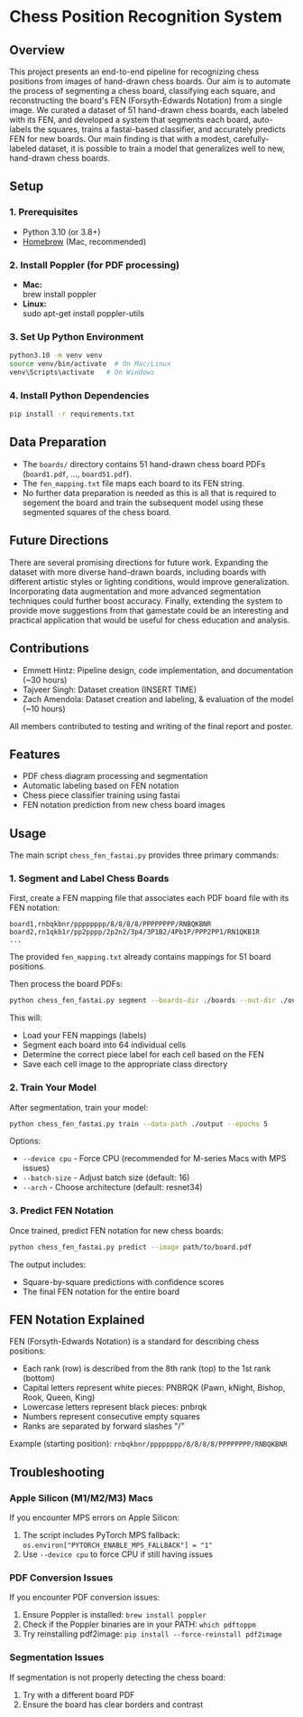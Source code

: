 # Chess Position Recognition System

## Overview

This project presents an end-to-end pipeline for recognizing chess positions from images of hand-drawn chess boards. Our aim is to automate the process of segmenting a chess board, classifying each square, and reconstructing the board's FEN (Forsyth-Edwards Notation) from a single image. We curated a dataset of 51 hand-drawn chess boards, each labeled with its FEN, and developed a system that segments each board, auto-labels the squares, trains a fastai-based classifier, and accurately predicts FEN for new boards. Our main finding is that with a modest, carefully-labeled dataset, it is possible to train a model that generalizes well to new, hand-drawn chess boards.

## Setup

### 1. Prerequisites
- Python 3.10 (or 3.8+)
- [Homebrew](https://brew.sh/) (Mac, recommended)

### 2. Install Poppler (for PDF processing)
- **Mac:**  
  brew install poppler
- **Linux:**  
  sudo apt-get install poppler-utils

### 3. Set Up Python Environment
```bash
python3.10 -m venv venv
source venv/bin/activate  # On Mac/Linux
venv\Scripts\activate   # On Windows
```

### 4. Install Python Dependencies
```bash
pip install -r requirements.txt
```

## Data Preparation

- The `boards/` directory contains 51 hand-drawn chess board PDFs (`board1.pdf`, ..., `board51.pdf`).
- The `fen_mapping.txt` file maps each board to its FEN string.
- No further data preparation is needed as this is all that is required to segement the board and train the subsequent model using these segmented squares of the chess board.

## Future Directions

There are several promising directions for future work. Expanding the dataset with more diverse hand-drawn boards, including boards with different artistic styles or lighting conditions, would improve generalization. Incorporating data augmentation and more advanced segmentation techniques could further boost accuracy. Finally, extending the system to provide move suggestions from that gamestate could be an interesting and practical application that would be useful for chess education and analysis.

## Contributions

- Emmett Hintz: Pipeline design, code implementation, and documentation (~30 hours)
- Tajveer Singh: Dataset creation (INSERT TIME)
- Zach Amendola: Dataset creation and labeling, & evaluation of the model (~10 hours)

All members contributed to testing and writing of the final report and poster.

## Features

- PDF chess diagram processing and segmentation
- Automatic labeling based on FEN notation
- Chess piece classifier training using fastai
- FEN notation prediction from new chess board images

## Usage

The main script `chess_fen_fastai.py` provides three primary commands:

### 1. Segment and Label Chess Boards

First, create a FEN mapping file that associates each PDF board file with its FEN notation:

```
board1,rnbqkbnr/pppppppp/8/8/8/8/PPPPPPPP/RNBQKBNR
board2,rn1qkb1r/pp2pppp/2p2n2/3p4/3P1B2/4Pb1P/PPP2PP1/RN1QKB1R
...
```

The provided `fen_mapping.txt` already contains mappings for 51 board positions.

Then process the board PDFs:

```bash
python chess_fen_fastai.py segment --boards-dir ./boards --out-dir ./output --fen-mapping ./fen_mapping.txt
```

This will:
- Load your FEN mappings (labels)
- Segment each board into 64 individual cells
- Determine the correct piece label for each cell based on the FEN
- Save each cell image to the appropriate class directory

### 2. Train Your Model

After segmentation, train your model:

```bash
python chess_fen_fastai.py train --data-path ./output --epochs 5
```

Options:
- `--device cpu` - Force CPU (recommended for M-series Macs with MPS issues)
- `--batch-size` - Adjust batch size (default: 16)
- `--arch` - Choose architecture (default: resnet34)

### 3. Predict FEN Notation

Once trained, predict FEN notation for new chess boards:

```bash
python chess_fen_fastai.py predict --image path/to/board.pdf
```

The output includes:
- Square-by-square predictions with confidence scores
- The final FEN notation for the entire board

## FEN Notation Explained

FEN (Forsyth-Edwards Notation) is a standard for describing chess positions:

- Each rank (row) is described from the 8th rank (top) to the 1st rank (bottom)
- Capital letters represent white pieces: PNBRQK (Pawn, kNight, Bishop, Rook, Queen, King)
- Lowercase letters represent black pieces: pnbrqk
- Numbers represent consecutive empty squares
- Ranks are separated by forward slashes "/"

Example (starting position): `rnbqkbnr/pppppppp/8/8/8/8/PPPPPPPP/RNBQKBNR`

## Troubleshooting

### Apple Silicon (M1/M2/M3) Macs
If you encounter MPS errors on Apple Silicon:
1. The script includes PyTorch MPS fallback: `os.environ["PYTORCH_ENABLE_MPS_FALLBACK"] = "1"`
2. Use `--device cpu` to force CPU if still having issues

### PDF Conversion Issues
If you encounter PDF conversion issues:
1. Ensure Poppler is installed: `brew install poppler`
2. Check if the Poppler binaries are in your PATH: `which pdftoppm`
3. Try reinstalling pdf2image: `pip install --force-reinstall pdf2image`

### Segmentation Issues
If segmentation is not properly detecting the chess board:
1. Try with a different board PDF
2. Ensure the board has clear borders and contrast